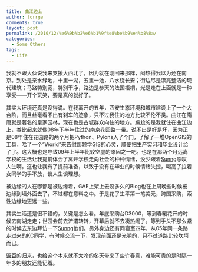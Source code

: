```yaml
---
title: 曲江边上
author: torrge
comments: true
layout: post
permalink: /2010/12/%e6%9b%b2%e6%b1%9f%e8%be%b9%e4%b8%8a/
categories:
  - Some Others
tags:
  - Life
---
```

我就不跟大伙说我来支援大西北了，因为就在刚回来那阵，闷热得我以为还在南京。到处是亲水绿地，十里一湖，五里一池，八水绕长安；街边尽是漂亮整洁的现代建筑；马路特别宽，特别干净，路边是参天的法国梧桐，光是走在上面就是一种享受——开个玩笑，要是真的就好了。

其实大环境还真是没得说。在我离开的五年，西安生态环境和城市建设上了一个大台阶，而且丝毫看不出有刹车的迹象，只不过我住的地方比较不伦不类。曲江在隋唐就是著名的皇家园林，现在也是古城群众向往的地方。尴尬的是我就住在曲江边上，类比起来就像08年下半年住过的南京花园路一带。说不出是好是坏，因为正是08年住在花园路的两个月把Python、Pylons入了个门，了解了一堆OpenGIS的工具，哈了一个“World”来告慰那颗学GIS的心灵，顺便把生产实习和毕业设计给了了。这大概也是导致09年上半年比较空虚的原因之一吧。也是在那两个月远离学校的生活让我提前体会了离开学校走向社会的种种情绪，没少跟着<a href="http://sunng.info/blog" target="_blank">Sunng</a>感叹人生啊。这也让我有了提前准备，以致于没有在毕业的时候情绪失控，喝高了拉着女同学的手不放，谈人生谈理想。

被边缘的人在哪都是被边缘着，GAE上架上去没多久的Blog也在上周晚些时候被边缘到墙外面去了，不过都在意料之中。于是花了生平第一笔美元，跨国采购，索性边缘地更远一些。

其实生活还是很不错的，关键是怎么看。年底采购台D3000，等到春暖花开的时候去南湖走走；世园会前去浐灞转转，开幕后就不去凑热闹了。等到手头不那么紧的时候去东边拜访一下<a href="http://sunng.info/blog" target="_blank">Sunng</a>他们。另外身边还有同寝室四年，从05年同一条路走过来的KC同学，有时候交流一下，发现前面还是光明的，只不过道路比较坎坷而已。

<a href="http://fanfou.com/zjuntao" target="_blank">饭否</a>的归来，也给这个本来就不太冷的冬天带来了些许春意，难能可贵的是时隔一年多的朋友还能记着。